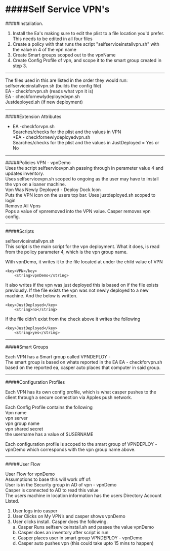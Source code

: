 ####Self Service VPN's
====

#####Installation.

1. Install the Ea's making sure to edit the plist to a file location you'd prefer. This needs to be edited in all four files
2. Create a policy with that runs the script "selfserviceinstallvpn.sh" with the value in 4 of the vpn name
3. Create Smart groups scoped out to the vpnName
4. Create Config Profile of vpn, and scope it to the smart group created in step 3.

--------------------------------------------------------

The files used in this are listed in the order they would run:   
selfserviceinstallvpn.sh (builds the config file)  
EA - checkforvpn.sh (reads what vpn it is)  
EA - checkfornewlydeployedvpn.sh   
Justdeployed.sh (if new deployment)  


--------------------------------------------------------	

#####Extension Attributes
* EA -checkforvpn.sh  
 Searches/checks for the plist and the values in VPN  
*EA - checkfornewlydeployedvpn.sh   
 Searches/checks for the plist and the values in JustDeployed = Yes or No  


--------------------------------------------------------	

#####Policies
VPN - vpnDemo  
Uses the script selfservicevpn.sh passing through <vpn name> in perameter value 4 and updates inventory.  
Uses selfservicevpn.sh scoped to ongoing as the user may have to install the vpn on a loaner machine.  
Vpn Was Newly Deployed - Deploy Dock Icon  
Puts the VPN icon on the users top bar. Uses justdeployed.sh scoped to login  
Remove All Vpns  
Pops a value of vpnremoved into the VPN value. Casper removes vpn config.  

--------------------------------------------------------	
#####Scripts  

selfserviceinstallvpn.sh  
This script is the main script for the vpn deployment. What it does, is read from the policy parameter 4, which is the vpn group name.  

With vpnDemo, it writes it to the file located at <plist location>  under the child value of VPN  
```
<key>VPN</key>
	<string>vpnDemo</string>
```
It also writes if the vpn was just deployed this is based on if the file exists previously. If the file exists the vpn was not newly deployed to a new machine. And the below is written.  
```
<key>JustDeployed</key>
	<string>no</string> 
```

If the file didn’t exist from the check above it writes the following  
```
<key>JustDeployed</key>
	<string>yes</string> 
```	
--------------------------------------------------------	
#####Smart Groups  

Each VPN has a Smart group called VPNDEPLOY - <vpn name>   
The smart group is based on whats reported in the EA EA - checkforvpn.sh based on the reported ea, casper auto places that computer in said group.  

--------------------------------------------------------	
#####Configuration Profiles  

Each VPN has its own config profile, which is what casper pushes to the client through a secure connection via Apples push network.  

Each Config Profile contains the following  
Vpn name  
vpn server  
vpn group name  
vpn shared secret  
the username has a value of $USERNAME  


Each configuration profile is scoped to the smart group of VPNDEPLOY - vpnDemo which corresponds with the vpn group name above.  

--------------------------------------------------------	
#####User Flow  

User Flow for vpnDemo  
Assumptions to base this will work off of:  
User is in the Security group in AD of vpn - vpnDemo  
Casper is connected to AD to read this value  
The users machine in location information has the users Directory Account Listed.  



1. User logs into casper  
2. User Clicks on My VPN’s and casper shows vpnDemo  
3. User clicks install. Casper does the following.  
	a. Casper Runs selfserviceinstall.sh and passes the value vpnDemo  
	b. Casper does an inventory after script is run  
	c. Casper places user in smart group VPNDEPLOY - vpnDemo  
	d. Casper auto pushes vpn (this could take upto 15 mins to happen)  

